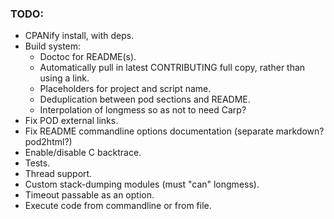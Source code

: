 ### TODO:

- CPANify install, with deps.
- Build system:
	- Doctoc for README(s).
	- Automatically pull in latest CONTRIBUTING full copy, rather than using a link.
	- Placeholders for project and script name.
	- Deduplication between pod sections and README.
	- Interpolation of longmess so as not to need Carp?
- Fix POD external links.
- Fix README commandline options documentation (separate markdown? pod2html?)
- Enable/disable C backtrace.
- Tests.
- Thread support.
- Custom stack-dumping modules (must "can" longmess).
- Timeout passable as an option.
- Execute code from commandline or from file.
